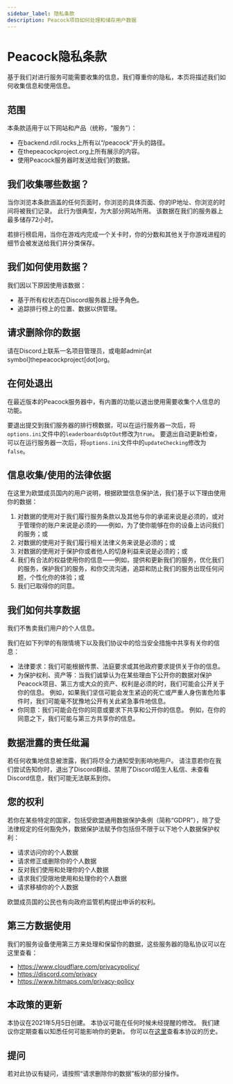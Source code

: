```yaml
---
sidebar_label: 隐私条款
description: Peacock项目如何处理和储存用户数据
---
```


# Peacock隐私条款

基于我们对进行服务可能需要收集的信息，我们尊重你的隐私，本页将描述我们如何收集信息和使用信息。

## 范围

本条款适用于以下网站和产品（统称，“服务”）：

-   在backend.rdil.rocks上所有以“/peacock”开头的路径。
-   在thepeacockproject.org上所有展示的内容。
-   使用Peacock服务器时发送给我们的数据。

## 我们收集哪些数据？

当你浏览本条款涵盖的任何页面时，你浏览的具体页面、你的IP地址、你浏览的时间将被我们记录。 此行为很典型，为大部分网站所用。 该数据在我们的服务器上最多储存72小时。

若排行榜启用，当你在游戏内完成一个关卡时，你的分数和其他关于你游戏进程的细节会被发送给我们并分类保存。

## 我们如何使用数据？

我们因以下原因使用该数据：

-   基于所有权状态在Discord服务器上授予角色。
-   追踪排行榜上的位置、数据以供管理。

## 请求删除你的数据

请在Discord上联系一名项目管理员，或电邮admin[at symbol]thepeacockproject[dot]org。

## 在何处退出

在最近版本的Peacock服务器中，有内置的功能以退出使用需要收集个人信息的功能。

要退出提交到我们服务器的排行榜数据，可以在运行服务器一次后，将`options.ini`文件中的`leaderboardsOptOut`修改为`true`。 要退出自动更新检查，可以在运行服务器一次后，将`options.ini`文件中的`updateChecking`修改为`false`。

## 信息收集/使用的法律依据

在这里为欧盟成员国内的用户说明，根据欧盟信息保护法，我们基于以下理由使用你的数据：

1. 对数据的使用对于我们履行服务条款以及其他与你的承诺来说是必须的，或对于管理你的账户来说是必须的——例如，为了使你能够在你的设备上访问我们的服务；或
2. 对数据的使用对于我们履行相关法律义务来说是必须的；或
3. 对数据的使用对于保护你或者他人的切身利益来说是必须的；或
4. 我们有合法的权益使用你的信息——例如，提供和更新我们的服务，优化我们的服务，保护我们的服务，和你交流沟通，追踪和防止我们的服务出现任何问题，个性化你的体验；或
5. 我们已取得你的同意。

## 我们如何共享数据

我们不售卖我们用户的个人信息。

我们在如下列举的有限情境下以及我们协议中的恰当安全措施中共享有关你的信息：

-   法律要求：我们可能根据传票、法庭要求或其他政府要求提供关于你的信息。
-   为保护权利、资产等：当我们诚挚认为在某些理由下公开你的数据对保护Peacock项目、第三方或大众的资产、权利是必须的时，我们可能会公开关于你的信息。 例如，如果我们坚信可能会发生紧迫的死亡或严重人身伤害危险事件时，我们可能毫不犹豫地公开有关此紧急事件地信息。
-   你同意：我们可能会在你的同意或要求下共享和公开你的信息。 例如，在你的同意之下，我们可能与第三方共享你的信息。

## 数据泄露的责任纰漏

若任何收集地信息被泄露，我们将尽全力通知受到影响地用户。 请注意若你在我们尝试告知你时，退出了Discord群组、禁用了Discord陌生人私信、未查看Discord信息，我们可能无法联系到你。

## 您的权利

若你在某些特定的国家，包括受欧盟通用数据保护条例（简称“GDPR”），除了受法律规定的任何豁免外，数据保护法赋予你包括但不限于以下地个人数据保护权利：

-   请求访问你的个人数据
-   请求修正或删除你的个人数据
-   反对我们使用和处理你的个人数据
-   请求我们受限地使用和处理你的个人数据
-   请求移植你的个人数据

欧盟成员国的公民也有向政府监管机构提出申诉的权利。

## 第三方数据使用

我们的服务设备使用第三方来处理和保留你的数据，这些服务器的隐私协议可以在这里查看：

-   https://www.cloudflare.com/privacypolicy/
-   https://discord.com/privacy
-   https://www.hitmaps.com/privacy-policy

## 本政策的更新

本协议在2021年5月5日创建。 本协议可能在任何时候未经提醒的修改。 我们建议你定期查看以知悉任何可能影响你的更新。 你可以在[这里](https://github.com/thepeacockproject/peacockprojectorg/commits/main/docs/legal/privacy-policy.md)查看本协议的历史。

## 提问

若对此协议有疑问，请按照“请求删除你的数据”板块的部分操作。
